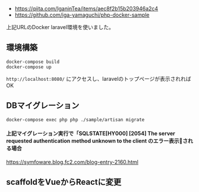 * https://qiita.com/IganinTea/items/aec8f2b15b203946a2c4
* https://github.com/iga-yamaguchi/php-docker-sample

上記URLのDocker laravel環境を使いました。

## 環境構築
```
docker-compose build
docker-compose up
```

`http://localhost:8080/` にアクセスし、laravelのトップページが表示されればOK

## DBマイグレーション
```
docker-compose exec php php ./sample/artisan migrate
```

#### 上記マイグレーション実行で「SQLSTATE[HY000] [2054] The server requested authentication method unknown to the client のエラー表示される場合

https://symfoware.blog.fc2.com/blog-entry-2160.html

## scaffoldをVueからReactに変更
